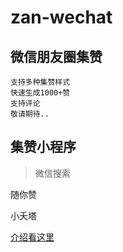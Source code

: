 # zan-wechat


## 微信朋友圈集赞
```
支持多种集赞样式
快速生成1000+赞
支持评论
敬请期待..
```
## 集赞小程序

> 微信搜索

随你赞

小夭塔

[介绍看这里](https://web.lieme.cn/xyt/index.html)
